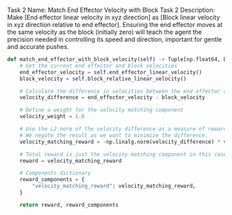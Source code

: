 Task 2 Name: Match End Effector Velocity with Block
Task 2 Description: Make [End effector linear velocity in xyz direction] as [Block linear velocity in xyz direction relative to end effector]. Ensuring the end effector moves at the same velocity as the block (initially zero) will teach the agent the precision needed in controlling its speed and direction, important for gentle and accurate pushes.

```python
def match_end_effector_with_block_velocity(self) -> Tuple[np.float64, Dict[str, np.float64]]:
    # Get the current end effector and block velocities
    end_effector_velocity = self.end_effector_linear_velocity()
    block_velocity = self.block_relative_linear_velocity()

    # Calculate the difference in velocities between the end effector and the block
    velocity_difference = end_effector_velocity - block_velocity

    # Define a weight for the velocity matching component
    velocity_weight = 1.0

    # Use the L2 norm of the velocity difference as a measure of reward. The smaller the difference, the higher the reward.
    # We negate the result as we want to minimize the difference.
    velocity_matching_reward = -np.linalg.norm(velocity_difference) * velocity_weight

    # Total reward is just the velocity matching component in this case
    reward = velocity_matching_reward

    # Components dictionary
    reward_components = {
        "velocity_matching_reward": velocity_matching_reward,
    }

    return reward, reward_components
```